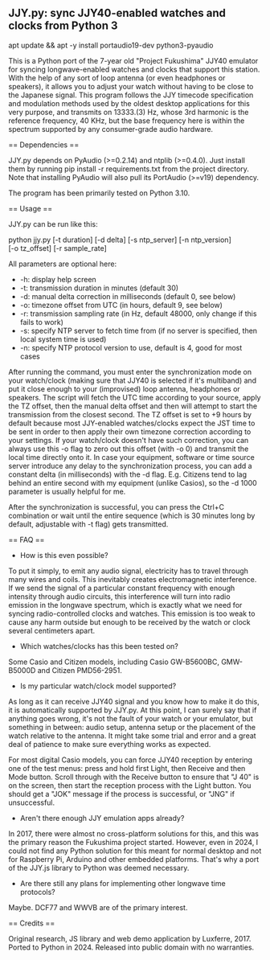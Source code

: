 JJY.py: sync JJY40-enabled watches and clocks from Python 3
-----------------------------------------------------------

 apt update && apt -y install portaudio19-dev python3-pyaudio


This is a Python port of the 7-year old "Project Fukushima" JJY40 emulator
for syncing longwave-enabled watches and clocks that support this station.
With the help of any sort of loop antenna (or even headphones or speakers), it
allows you to adjust your watch without having to be close to the Japanese
signal. This program follows the JJY timecode specification and modulation
methods used by the oldest desktop applications for this very purpose, and
transmits on 13333.(3) Hz, whose 3rd harmonic is the reference frequency,
40 KHz, but the base frequency here is within the spectrum supported by any
consumer-grade audio hardware.

== Dependencies ==

JJY.py depends on PyAudio (>=0.2.14) and ntplib (>=0.4.0). Just install them
by running pip install -r requirements.txt from the project directory. Note
that installing PyAudio will also pull its PortAudio (>=v19) dependency.

The program has been primarily tested on Python 3.10.

== Usage ==

JJY.py can be run like this:

python jjy.py [-t duration] [-d delta] [-s ntp_server] [-n ntp_version] \
              [-o tz_offset] [-r sample_rate]

All parameters are optional here:

* -h: display help screen
* -t: transmission duration in minutes (default 30)
* -d: manual delta correction in milliseconds (default 0, see below)
* -o: timezone offset from UTC (in hours, default 9, see below)
* -r: transmission sampling rate (in Hz, default 48000, only change if this
      fails to work)
* -s: specify NTP server to fetch time from (if no server is specified, then
      local system time is used)
* -n: specify NTP protocol version to use, default is 4, good for most cases

After running the command, you must enter the synchronization mode on your
watch/clock (making sure that JJY40 is selected if it's multiband) and put it
close enough to your (improvised) loop antenna, headphones or speakers. The
script will fetch the UTC time according to your source, apply the TZ offset,
then the manual delta offset and then will attempt to start the transmission
from the closest second. The TZ offset is set to +9 hours by default because
most JJY-enabled watches/clocks expect the JST time to be sent in order to
then apply their own timezone correction according to your settings. If your
watch/clock doesn't have such correction, you can always use this -o flag to
zero out this offset (with -o 0) and transmit the local time directly onto it.
In case your equipment, software or time source server introduce any delay to
the synchronization process, you can add a constant delta (in milliseconds)
with the -d flag. E.g. Citizens tend to lag behind an entire second with my
equipment (unlike Casios), so the -d 1000 parameter is usually helpful for me.

After the synchronization is successful, you can press the
Ctrl+C combination or wait until the entire sequence (which is 30 minutes long
by default, adjustable with -t flag) gets transmitted.

== FAQ ==

- How is this even possible?

To put it simply, to emit any audio signal, electricity has to travel through
many wires and coils. This inevitably creates electromagnetic interference. If
we send the signal of a particular constant frequency with enough intensity
through audio circuits, this interference will turn into radio emission in the
longwave spectrum, which is exactly what we need for syncing radio-controlled
clocks and watches. This emission is too weak to cause any harm outside but
enough to be received by the watch or clock several centimeters apart.

- Which watches/clocks has this been tested on?

Some Casio and Citizen models, including Casio GW-B5600BC, GMW-B5000D and
Citizen PMD56-2951.

- Is my particular watch/clock model supported?

As long as it can receive JJY40 signal and you know how to make it do this, it
is automatically supported by JJY.py. At this point, I can surely say that if 
anything goes wrong, it's not the fault of your watch or your emulator, but 
something in between: audio setup, antenna setup or the placement of the watch
relative to the antenna. It might take some trial and error and a great deal
of patience to make sure everything works as expected.

For most digital Casio models, you can force JJY40 reception by entering one
of the test menus: press and hold first Light, then Receive and then Mode
button. Scroll through with the Receive button to ensure that "J 40" is on the
screen, then start the reception process with the Light button. You should get
a "JOK" message if the process is successful, or "JNG" if unsuccessful.

- Aren't there enough JJY emulation apps already?

In 2017, there were almost no cross-platform solutions for this, and this was
the primary reason the Fukushima project started. However, even in 2024, I
could not find any Python solution for this meant for normal desktop and not
for Raspberry Pi, Arduino and other embedded platforms. That's why a port of
the JJY.js library to Python was deemed necessary.

- Are there still any plans for implementing other longwave time protocols?

Maybe. DCF77 and WWVB are of the primary interest.

== Credits ==

Original research, JS library and web demo application by Luxferre, 2017.
Ported to Python in 2024. Released into public domain with no warranties.

